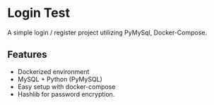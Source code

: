 # Login Test

A simple login / register project utilizing PyMySql, Docker-Compose.

## Features
- Dockerized environment
- MySQL + Python (PyMySQL)
- Easy setup with docker-compose
- Hashlib for password encryption.
